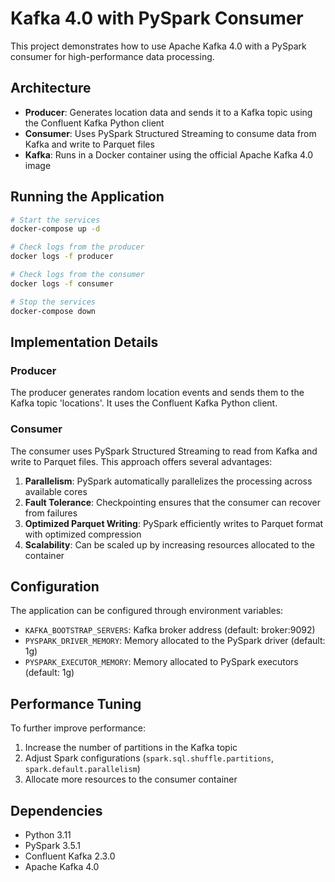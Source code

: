 # Kafka 4.0 with PySpark Consumer

This project demonstrates how to use Apache Kafka 4.0 with a PySpark consumer for high-performance data processing.

## Architecture

- **Producer**: Generates location data and sends it to a Kafka topic using the Confluent Kafka Python client
- **Consumer**: Uses PySpark Structured Streaming to consume data from Kafka and write to Parquet files
- **Kafka**: Runs in a Docker container using the official Apache Kafka 4.0 image

## Running the Application

```bash
# Start the services
docker-compose up -d

# Check logs from the producer
docker logs -f producer

# Check logs from the consumer
docker logs -f consumer

# Stop the services
docker-compose down
```

## Implementation Details

### Producer
The producer generates random location events and sends them to the Kafka topic 'locations'. It uses the Confluent Kafka Python client.

### Consumer
The consumer uses PySpark Structured Streaming to read from Kafka and write to Parquet files. This approach offers several advantages:

1. **Parallelism**: PySpark automatically parallelizes the processing across available cores
2. **Fault Tolerance**: Checkpointing ensures that the consumer can recover from failures
3. **Optimized Parquet Writing**: PySpark efficiently writes to Parquet format with optimized compression
4. **Scalability**: Can be scaled up by increasing resources allocated to the container

## Configuration

The application can be configured through environment variables:

- `KAFKA_BOOTSTRAP_SERVERS`: Kafka broker address (default: broker:9092)
- `PYSPARK_DRIVER_MEMORY`: Memory allocated to the PySpark driver (default: 1g)
- `PYSPARK_EXECUTOR_MEMORY`: Memory allocated to PySpark executors (default: 1g)

## Performance Tuning

To further improve performance:

1. Increase the number of partitions in the Kafka topic
2. Adjust Spark configurations (`spark.sql.shuffle.partitions`, `spark.default.parallelism`)
3. Allocate more resources to the consumer container

## Dependencies

- Python 3.11
- PySpark 3.5.1
- Confluent Kafka 2.3.0
- Apache Kafka 4.0 